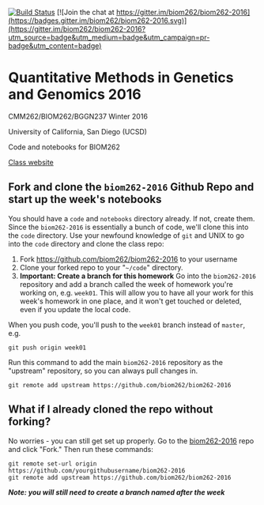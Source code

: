 [![Build Status](https://travis-ci.org/biom262/biom262-2016.svg?branch=master)](https://travis-ci.org/biom262/biom262-2016) [![Join the chat at https://gitter.im/biom262/biom262-2016](https://badges.gitter.im/biom262/biom262-2016.svg)](https://gitter.im/biom262/biom262-2016?utm_source=badge&utm_medium=badge&utm_campaign=pr-badge&utm_content=badge)


# Quantitative Methods in Genetics and Genomics 2016



CMM262/BIOM262/BGGN237 Winter 2016

University of California, San Diego (UCSD)

Code and notebooks for BIOM262

[Class website](http://biom262.github.io/biom262-2016)


## Fork and clone the `biom262-2016` Github Repo and start up the week's notebooks

You should have a `code` and `notebooks` directory already. If not, create them. Since the `biom262-2016` is essentially a bunch of code, we'll clone this into the `code` directory. Use your newfound knowledge of `git` and UNIX to go into the `code` directory and clone the class repo:

1. Fork https://github.com/biom262/biom262-2016 to your username
2. Clone your forked repo to your "`~/code`" directory.
3. **Important: Create a branch for this homework** Go into the `biom262-2016` repository and add a branch called the week of homework you're working on, e.g. `week01`. This will allow you to have all your work for this week's homework in one place, and it won't get touched or deleted, even if you update the local code.

When you push code, you'll push to the `week01` branch instead of `master`, e.g.

```
git push origin week01
```

Run this command to add the main `biom262-2016` repository as the "upstream" repository, so you can always pull changes in.
```
git remote add upstream https://github.com/biom262/biom262-2016
```

## What if I already cloned the repo without forking?

No worries - you can still get set up properly. Go to the [biom262-2016](https://github.com/biom262/biom262-2016) repo and click "Fork." Then run these commands:

```
git remote set-url origin https://github.com/yourgithubusername/biom262-2016
git remote add upstream https://github.com/biom262/biom262-2016
```

***Note: you will still need to create  a branch named after the week***

